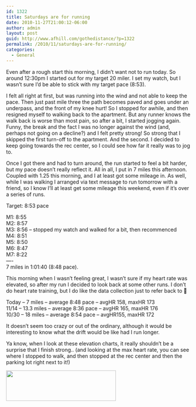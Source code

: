 ```yaml
---
id: 1322
title: Saturdays are for running
date: 2010-11-27T21:00:12-06:00
author: admin
layout: post
guid: http://www.afhill.com/gothedistance/?p=1322
permalink: /2010/11/saturdays-are-for-running/
categories:
  - General
---
```

Even after a rough start this morning, I didn&#8217;t want not to run today. So around 12:30pm I started out for my target 20 miler. I set my watch, but I wasn&#8217;t sure I&#8217;d be able to stick with my target pace (8:53). 

I felt all right at first, but was running into the wind and not able to keep the pace. Then just past mile three the path becomes paved and goes under an underpass, and the front of my knee hurt! So I stopped for awhile, and then resigned myself to walking back to the apartment. But any runner knows the walk back is worse than most pain, so after a bit, I started jogging again. Funny, the break and the fact I was no longer against the wind (and, perhaps not going on a decline?) and I felt pretty strong! So strong that I skipped the first turn-off to the apartment. And the second. I decided to keep going towards the rec center, so I could see how far it really was to jog to.

Once I got there and had to turn around, the run started to feel a bit harder, but my pace doesn&#8217;t really reflect it. All in all, I put in 7 miles this afternoon. Coupled with 1.25 this morning, and I at least got some mileage in. As well, while I was walking I arranged via text message to run tomorrow with a friend, so I know I&#8217;ll at least get some mileage this weekend, even if it&#8217;s over a series of runs.

Target: 8:53 pace

M1: 8:55  
M2: 8:57  
M3: 8:56 &#8211; stopped my watch and walked for a bit, then recommenced  
M4: 8:51  
M5: 8:50  
M6: 8:47  
M7: 8:22  
&#8212;-  
7 miles in 1:01:40 (8:48 pace).

This morning when I wasn&#8217;t feeling great, I wasn&#8217;t sure if my heart rate was elevated, so after my run I decided to look back at some other runs. I don&#8217;t do heart rate training, but I do like the data collection just to refer back to 🙂 

Today &#8211; 7 miles &#8211; average 8:48 pace &#8211; avgHR 158, maxHR 173  
11/14 &#8211; 13.3 miles &#8211; average 8:36 pace &#8211; avgHR 165, maxHR 176  
10/30 &#8211; 18 miles &#8211; average 8:54 pace &#8211; avgHR155, maxHR 172

It doesn&#8217;t seem too crazy or out of the ordinary, although it would be interesting to know what the drift would be like had I run longer. 

Ya know, when I look at these elevation charts, it really shouldn&#8217;t be a surprise that I finish strong.. (and looking at the max heart rate, you can see where I stopped to walk, and then stopped at the rec center and then the parking lot right next to it!)

[<img src="http://www.afhill.com/gothedistance/wp-content/uploads/2010/11/1127-300x83.png" alt="" title="1127" width="300" height="83" class="aligncenter size-medium wp-image-1323" />](http://www.afhill.com/gothedistance/wp-content/uploads/2010/11/1127.png)